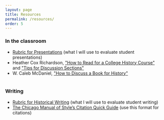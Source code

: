 ```yaml
---
layout: page
title: Resources
permalink: /resources/
order: 5
---
```


### In the classroom

- [Rubric for Presentations]({{site.baseurl}}/presentation-rubric.pdf) (what I will use to evaluate student presentations)
- Heather Cox Richardson, ["How to Read for a College History Course"](http://histsociety.blogspot.com/2009/05/richardsons-rules-of-order-part-iv-how.html) and ["Tips for Discussion Sections"](http://histsociety.blogspot.com/2009/06/richardsons-rules-of-order-part-v-tips.html)
- W. Caleb McDaniel, ["How to Discuss a Book for History"](http://wcm1.web.rice.edu/howtodiscuss.html)<br><br>

### Writing

- [Rubric for Historical Writing]({{site.baseurl}}/writing-rubric.pdf) (what I will use to evaluate student writing)
- [The Chicago Manual of Style’s Citation Quick Guide](http://www.chicagomanualofstyle.org/tools_citationguide.html) (use this format for citations)
